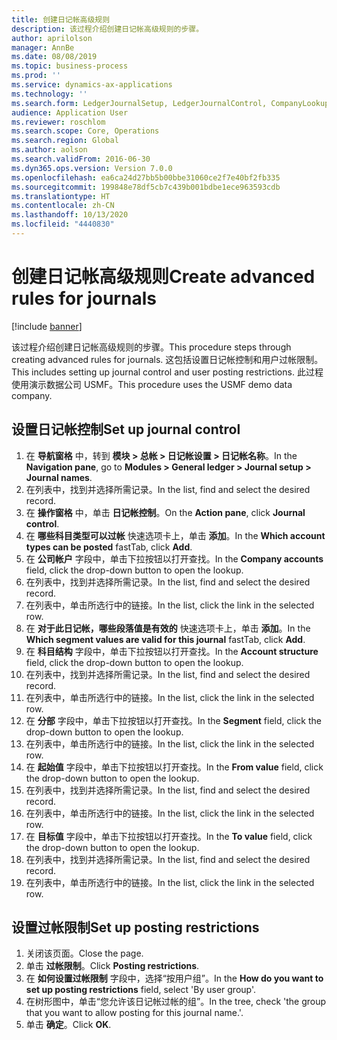 ```yaml
---
title: 创建日记帐高级规则
description: 该过程介绍创建日记帐高级规则的步骤。
author: aprilolson
manager: AnnBe
ms.date: 08/08/2019
ms.topic: business-process
ms.prod: ''
ms.service: dynamics-ax-applications
ms.technology: ''
ms.search.form: LedgerJournalSetup, LedgerJournalControl, CompanyLookup, LedgerJournalPostControl
audience: Application User
ms.reviewer: roschlom
ms.search.scope: Core, Operations
ms.search.region: Global
ms.author: aolson
ms.search.validFrom: 2016-06-30
ms.dyn365.ops.version: Version 7.0.0
ms.openlocfilehash: ea6ca24d27bb5b00bbe31060ce2f7e40bf2fb335
ms.sourcegitcommit: 199848e78df5cb7c439b001bdbe1ece963593cdb
ms.translationtype: HT
ms.contentlocale: zh-CN
ms.lasthandoff: 10/13/2020
ms.locfileid: "4440830"
---
```

# <a name="create-advanced-rules-for-journals"></a><span data-ttu-id="63302-103">创建日记帐高级规则</span><span class="sxs-lookup"><span data-stu-id="63302-103">Create advanced rules for journals</span></span>

[!include [banner](../../includes/banner.md)]

<span data-ttu-id="63302-104">该过程介绍创建日记帐高级规则的步骤。</span><span class="sxs-lookup"><span data-stu-id="63302-104">This procedure steps through creating advanced rules for journals.</span></span> <span data-ttu-id="63302-105">这包括设置日记帐控制和用户过帐限制。</span><span class="sxs-lookup"><span data-stu-id="63302-105">This includes setting up journal control and user posting restrictions.</span></span> <span data-ttu-id="63302-106">此过程使用演示数据公司 USMF。</span><span class="sxs-lookup"><span data-stu-id="63302-106">This procedure uses the USMF demo data company.</span></span>


## <a name="set-up-journal-control"></a><span data-ttu-id="63302-107">设置日记帐控制</span><span class="sxs-lookup"><span data-stu-id="63302-107">Set up journal control</span></span>
1. <span data-ttu-id="63302-108">在 **导航窗格** 中，转到 **模块 > 总帐 > 日记帐设置 > 日记帐名称**。</span><span class="sxs-lookup"><span data-stu-id="63302-108">In the **Navigation pane**, go to **Modules > General ledger > Journal setup > Journal names**.</span></span>
2. <span data-ttu-id="63302-109">在列表中，找到并选择所需记录。</span><span class="sxs-lookup"><span data-stu-id="63302-109">In the list, find and select the desired record.</span></span>
3. <span data-ttu-id="63302-110">在 **操作窗格** 中，单击 **日记帐控制**。</span><span class="sxs-lookup"><span data-stu-id="63302-110">On the **Action pane**, click **Journal control**.</span></span>
4. <span data-ttu-id="63302-111">在 **哪些科目类型可以过帐** 快速选项卡上，单击 **添加**。</span><span class="sxs-lookup"><span data-stu-id="63302-111">In the **Which account types can be posted** fastTab, click **Add**.</span></span>
5. <span data-ttu-id="63302-112">在 **公司帐户** 字段中，单击下拉按钮以打开查找。</span><span class="sxs-lookup"><span data-stu-id="63302-112">In the **Company accounts** field, click the drop-down button to open the lookup.</span></span>
6. <span data-ttu-id="63302-113">在列表中，找到并选择所需记录。</span><span class="sxs-lookup"><span data-stu-id="63302-113">In the list, find and select the desired record.</span></span>
7. <span data-ttu-id="63302-114">在列表中，单击所选行中的链接。</span><span class="sxs-lookup"><span data-stu-id="63302-114">In the list, click the link in the selected row.</span></span>
8. <span data-ttu-id="63302-115">在 **对于此日记帐，哪些段落值是有效的** 快速选项卡上，单击 **添加**。</span><span class="sxs-lookup"><span data-stu-id="63302-115">In the **Which segment values are valid for this journal** fastTab, click **Add**.</span></span>
9. <span data-ttu-id="63302-116">在 **科目结构** 字段中，单击下拉按钮以打开查找。</span><span class="sxs-lookup"><span data-stu-id="63302-116">In the **Account structure** field, click the drop-down button to open the lookup.</span></span>
10. <span data-ttu-id="63302-117">在列表中，找到并选择所需记录。</span><span class="sxs-lookup"><span data-stu-id="63302-117">In the list, find and select the desired record.</span></span>
11. <span data-ttu-id="63302-118">在列表中，单击所选行中的链接。</span><span class="sxs-lookup"><span data-stu-id="63302-118">In the list, click the link in the selected row.</span></span>
12. <span data-ttu-id="63302-119">在 **分部** 字段中，单击下拉按钮以打开查找。</span><span class="sxs-lookup"><span data-stu-id="63302-119">In the **Segment** field, click the drop-down button to open the lookup.</span></span>
13. <span data-ttu-id="63302-120">在列表中，单击所选行中的链接。</span><span class="sxs-lookup"><span data-stu-id="63302-120">In the list, click the link in the selected row.</span></span>
14. <span data-ttu-id="63302-121">在 **起始值** 字段中，单击下拉按钮以打开查找。</span><span class="sxs-lookup"><span data-stu-id="63302-121">In the **From value** field, click the drop-down button to open the lookup.</span></span>
15. <span data-ttu-id="63302-122">在列表中，找到并选择所需记录。</span><span class="sxs-lookup"><span data-stu-id="63302-122">In the list, find and select the desired record.</span></span>
16. <span data-ttu-id="63302-123">在列表中，单击所选行中的链接。</span><span class="sxs-lookup"><span data-stu-id="63302-123">In the list, click the link in the selected row.</span></span>
17. <span data-ttu-id="63302-124">在 **目标值** 字段中，单击下拉按钮以打开查找。</span><span class="sxs-lookup"><span data-stu-id="63302-124">In the **To value** field, click the drop-down button to open the lookup.</span></span>
18. <span data-ttu-id="63302-125">在列表中，找到并选择所需记录。</span><span class="sxs-lookup"><span data-stu-id="63302-125">In the list, find and select the desired record.</span></span>
19. <span data-ttu-id="63302-126">在列表中，单击所选行中的链接。</span><span class="sxs-lookup"><span data-stu-id="63302-126">In the list, click the link in the selected row.</span></span>

## <a name="set-up-posting-restrictions"></a><span data-ttu-id="63302-127">设置过帐限制</span><span class="sxs-lookup"><span data-stu-id="63302-127">Set up posting restrictions</span></span>
1. <span data-ttu-id="63302-128">关闭该页面。</span><span class="sxs-lookup"><span data-stu-id="63302-128">Close the page.</span></span>
2. <span data-ttu-id="63302-129">单击 **过帐限制**。</span><span class="sxs-lookup"><span data-stu-id="63302-129">Click **Posting restrictions**.</span></span>
3. <span data-ttu-id="63302-130">在 **如何设置过帐限制** 字段中，选择“按用户组”。</span><span class="sxs-lookup"><span data-stu-id="63302-130">In the **How do you want to set up posting restrictions** field, select 'By user group'.</span></span>
4. <span data-ttu-id="63302-131">在树形图中，单击“您允许该日记帐过帐的组”。</span><span class="sxs-lookup"><span data-stu-id="63302-131">In the tree, check 'the group that you want to allow posting for this journal name.'.</span></span>
5. <span data-ttu-id="63302-132">单击 **确定**。</span><span class="sxs-lookup"><span data-stu-id="63302-132">Click **OK**.</span></span>

